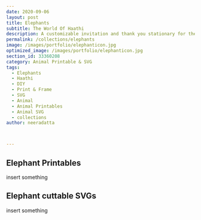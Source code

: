 ```yaml
---
date: 2020-09-06
layout: post
title: Elephants
subtitle: The World Of Haathi
description: A customizable invitation and thank you stationary for the groom and groomsmen.
permalink: /collections/elephants
image: /images/portfolio/elephanticon.jpg
optimized_image: /images/portfolio/elephanticon.jpg
section_id: 33360208
category: Animal Printable & SVG
tags:
  - Elephants
  - Haathi
  - DIY
  - Print & Frame
  - SVG
  - Animal
  - Animal Printables
  - Animal SVG
  - collections
author: neeradatta



---
```


## Elephant Printables

insert something 

## Elephant cuttable SVGs

insert something
